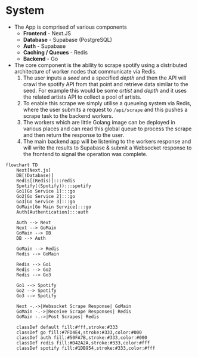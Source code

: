 # System

- The App is comprised of various components
  - **Frontend** - Next.JS 
  - **Database** - Supabase (PostgreSQL)
  - **Auth** - Supabase
  - **Caching / Queues** - Redis
  - **Backend** - Go
- The core component is the ability to scrape spotify using a distributed architecture of worker nodes that communicate via Redis.
  1. The user inputs a *seed* and a specified *depth* and then the API will crawl the spotify API from that point and retrieve data similar to the seed. For example this would be some *artist* and *depth* and it uses the related artists API to collect a pool of artists.
  2. To enable this scrape we simply utilise a queueing system via Redis, where the user submits a request to `/api/scrape` and this pushes a scrape task to the backend workers.
  3. The workers which are little Golang image can be deployed in various places and can read this global queue to process the scrape and then return the response to the user.
  4. The main backend app will be listening to the workers response and will write the results to Supabase & submit a Websocket response to the frontend to signal the operation was complete.

```mermaid
flowchart TD
    Next[Next.js]
    DB[(Database)]
    Redis[(Redis)]:::redis
    Spotify((Spotify)):::spotify
    Go1[Go Service 1]:::go
    Go2[Go Service 2]:::go
    Go3[Go Service 3]:::go
    GoMain[Go Main Service]:::go
    Auth[Authentication]:::auth

    Auth --> Next
    Next --> GoMain
    GoMain --> DB
    DB --> Auth
    
    GoMain --> Redis
    Redis --> GoMain
    
    Redis --> Go1
    Redis --> Go2
    Redis --> Go3
    
    Go1 --> Spotify
    Go2 --> Spotify
    Go3 --> Spotify

    Next -.->|Websocket Scrape Response| GoMain
    GoMain -.->|Receive Scrape Responses| Redis
    GoMain -.->|Post Scrapes| Redis

    classDef default fill:#fff,stroke:#333
    classDef go fill:#7FD4E4,stroke:#333,color:#000
    classDef auth fill:#50FA7B,stroke:#333,color:#000
    classDef redis fill:#D42A2A,stroke:#333,color:#fff
    classDef spotify fill:#1DB954,stroke:#333,color:#fff
```

